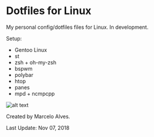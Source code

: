 # Dotfiles for Linux

My personal config/dotfiles files for Linux. In development.

Setup:
- Gentoo Linux
- st
- zsh + oh-my-zsh
- bspwm
- polybar
- htop
- panes
- mpd + ncmpcpp


![alt text](https://i.imgur.com/rnnDr8m.png)

Created by Marcelo Alves.

Last Update: Nov 07, 2018
